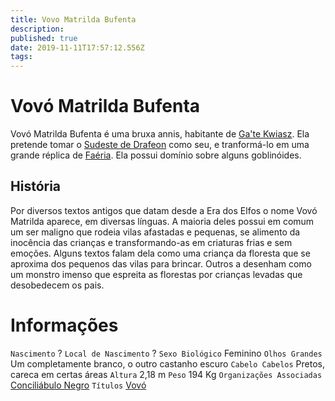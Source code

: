 ```yaml
---
title: Vovo Matrilda Bufenta
description: 
published: true
date: 2019-11-11T17:57:12.556Z
tags: 
---
```


<!-- SUBTITLE: Visão geral sobre Vovó Matrilda Bufenta -->

# Vovó Matrilda Bufenta
Vovó Matrilda Bufenta é uma bruxa annis, habitante de [Ga'te Kwiasz](/lugares/plano-material/drafeon/sudeste-de-drafeon/gate-kwiasz#gate-kwiasz). Ela pretende tomar o [Sudeste de Drafeon](/lugares/plano-material/drafeon/sudeste-de-drafeon#sudeste-de-drafeon) como seu, e tranformá-lo em uma grande réplica de [Faéria](/lugares/faeria#faeria). Ela possui domínio sobre alguns goblinóides.

## História
Por diversos textos antigos que datam desde a Era dos Elfos o nome Vovó Matrilda aparece, em diversas línguas. A maioria deles possui em comum um ser maligno que rodeia vilas afastadas e pequenas, se alimento da inocência das crianças e transformando-as em criaturas frias e sem emoções. Alguns textos falam dela como uma criança da floresta que se aproxima dos pequenos das vilas para brincar. Outros a desenham como um monstro imenso que espreita as florestas por crianças levadas que desobedecem os pais.


# Informações
`Nascimento` ?
`Local de Nascimento` ?
`Sexo Biológico` Feminino
`Olhos Grandes` Um completamente branco, o outro castanho escuro
`Cabelo Cabelos` Pretos, careca em certas áreas
`Altura` 2,18 m
`Peso` 194 Kg
`Organizações Associadas` [Conciliábulo Negro](/faccoes/faccoes-independentes/conciliabulo-negro#conciliabulo-negro)
`Títulos` [Vovó]()
